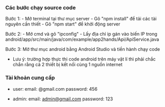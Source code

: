 ### Các bước chạy source code

Bước 1:
    - Mở terminal tại thư mục server
    - Gõ "npm install" để tải các tài nguyên cần thiết
    - Gõ "npm start" để khởi động server

Bước 2: 
    - Mở cmd và gõ "ipconfig"
    - Lấy địa chỉ ip gán vào biến IP trong android/app/src/main/java/com/example/app2hands/Api/ApiService.java

Bước 3: Mở thư mục android bằng Android Studio và tiền hành chạy code

* Lưu ý: trường hợp thực thi code android trên máy vật lí thì phải chắc chắn rằng cả 2 thiết bị kết nối cùng 1 nguồn internet

### Tài khoản cung cấp

- user: 
    email: @gmail.com
    password: 456

- admin: 
    email: admin@gmail.com
    password: 123